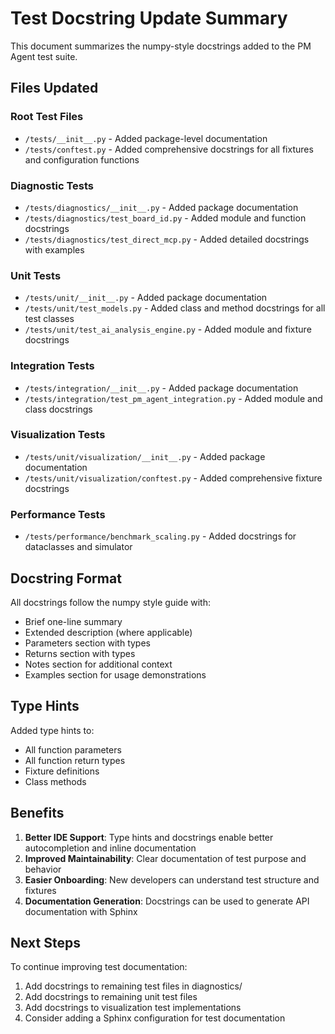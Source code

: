 # Test Docstring Update Summary

This document summarizes the numpy-style docstrings added to the PM Agent test suite.

## Files Updated

### Root Test Files
- `/tests/__init__.py` - Added package-level documentation
- `/tests/conftest.py` - Added comprehensive docstrings for all fixtures and configuration functions

### Diagnostic Tests
- `/tests/diagnostics/__init__.py` - Added package documentation
- `/tests/diagnostics/test_board_id.py` - Added module and function docstrings
- `/tests/diagnostics/test_direct_mcp.py` - Added detailed docstrings with examples

### Unit Tests
- `/tests/unit/__init__.py` - Added package documentation
- `/tests/unit/test_models.py` - Added class and method docstrings for all test classes
- `/tests/unit/test_ai_analysis_engine.py` - Added module and fixture docstrings

### Integration Tests
- `/tests/integration/__init__.py` - Added package documentation
- `/tests/integration/test_pm_agent_integration.py` - Added module and class docstrings

### Visualization Tests
- `/tests/unit/visualization/__init__.py` - Added package documentation
- `/tests/unit/visualization/conftest.py` - Added comprehensive fixture docstrings

### Performance Tests
- `/tests/performance/benchmark_scaling.py` - Added docstrings for dataclasses and simulator

## Docstring Format

All docstrings follow the numpy style guide with:
- Brief one-line summary
- Extended description (where applicable)
- Parameters section with types
- Returns section with types
- Notes section for additional context
- Examples section for usage demonstrations

## Type Hints

Added type hints to:
- All function parameters
- All function return types
- Fixture definitions
- Class methods

## Benefits

1. **Better IDE Support**: Type hints and docstrings enable better autocompletion and inline documentation
2. **Improved Maintainability**: Clear documentation of test purpose and behavior
3. **Easier Onboarding**: New developers can understand test structure and fixtures
4. **Documentation Generation**: Docstrings can be used to generate API documentation with Sphinx

## Next Steps

To continue improving test documentation:
1. Add docstrings to remaining test files in diagnostics/
2. Add docstrings to remaining unit test files
3. Add docstrings to visualization test implementations
4. Consider adding a Sphinx configuration for test documentation